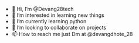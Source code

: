 - 👋 Hi, I’m @Devang28tech
- 👀 I’m interested in learning new things
- 🌱 I’m currently learning python 
- 💞️ I’m looking to collaborate on projects
- 📫 How to reach me just Dm at @devangdhote_28
  


<!---
Devang28tech/Devang28tech is a ✨ special ✨ repository because its `README.md` (this file) appears on your GitHub profile.
You can click the Preview link to take a look at your changes.
--->
